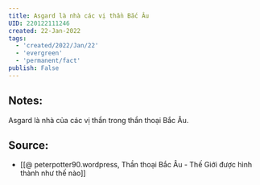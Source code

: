 ```yaml
---
title: Asgard là nhà các vị thần Bắc Âu
UID: 220122111246
created: 22-Jan-2022
tags:
  - 'created/2022/Jan/22'
  - 'evergreen'
  - 'permanent/fact'
publish: False
---
```

## Notes:
Asgard là nhà của các vị thần trong thần thoại Bắc Âu.

## Source:
- [[@ peterpotter90.wordpress, Thần thoại Bắc Âu - Thế Giới được hình thành như thế nào]]


